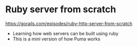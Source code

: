 # Ruby server from scratch

https://gorails.com/episodes/ruby-http-server-from-scratch

- Learning how web servers can be built using ruby
- This is a mini version of how Puma works
